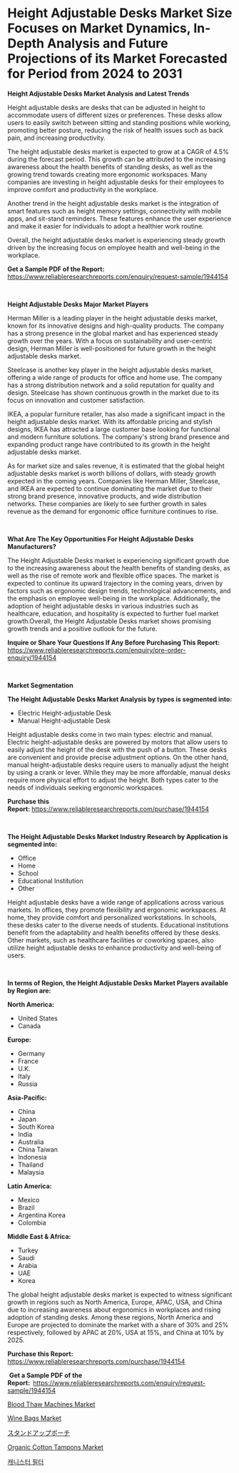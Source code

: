 <p><h1>Height Adjustable Desks Market Size Focuses on Market Dynamics, In-Depth Analysis and Future Projections of its Market Forecasted for Period from 2024 to 2031</h1></p><p><strong>Height Adjustable Desks Market Analysis and Latest Trends</strong></p>
<p><p>Height adjustable desks are desks that can be adjusted in height to accommodate users of different sizes or preferences. These desks allow users to easily switch between sitting and standing positions while working, promoting better posture, reducing the risk of health issues such as back pain, and increasing productivity.</p><p>The height adjustable desks market is expected to grow at a CAGR of 4.5% during the forecast period. This growth can be attributed to the increasing awareness about the health benefits of standing desks, as well as the growing trend towards creating more ergonomic workspaces. Many companies are investing in height adjustable desks for their employees to improve comfort and productivity in the workplace.</p><p>Another trend in the height adjustable desks market is the integration of smart features such as height memory settings, connectivity with mobile apps, and sit-stand reminders. These features enhance the user experience and make it easier for individuals to adopt a healthier work routine.</p><p>Overall, the height adjustable desks market is experiencing steady growth driven by the increasing focus on employee health and well-being in the workplace.</p></p>
<p><strong>Get a Sample PDF of the Report:&nbsp;</strong> <a href="https://www.reliableresearchreports.com/enquiry/request-sample/1944154">https://www.reliableresearchreports.com/enquiry/request-sample/1944154</a></p>
<p>&nbsp;</p>
<p><strong>Height Adjustable Desks Major Market Players</strong></p>
<p><p>Herman Miller is a leading player in the height adjustable desks market, known for its innovative designs and high-quality products. The company has a strong presence in the global market and has experienced steady growth over the years. With a focus on sustainability and user-centric design, Herman Miller is well-positioned for future growth in the height adjustable desks market.</p><p>Steelcase is another key player in the height adjustable desks market, offering a wide range of products for office and home use. The company has a strong distribution network and a solid reputation for quality and design. Steelcase has shown continuous growth in the market due to its focus on innovation and customer satisfaction.</p><p>IKEA, a popular furniture retailer, has also made a significant impact in the height adjustable desks market. With its affordable pricing and stylish designs, IKEA has attracted a large customer base looking for functional and modern furniture solutions. The company's strong brand presence and expanding product range have contributed to its growth in the height adjustable desks market.</p><p>As for market size and sales revenue, it is estimated that the global height adjustable desks market is worth billions of dollars, with steady growth expected in the coming years. Companies like Herman Miller, Steelcase, and IKEA are expected to continue dominating the market due to their strong brand presence, innovative products, and wide distribution networks. These companies are likely to see further growth in sales revenue as the demand for ergonomic office furniture continues to rise.</p></p>
<p>&nbsp;</p>
<p><strong>What Are The Key Opportunities For Height Adjustable Desks Manufacturers?</strong></p>
<p><p>The Height Adjustable Desks market is experiencing significant growth due to the increasing awareness about the health benefits of standing desks, as well as the rise of remote work and flexible office spaces. The market is expected to continue its upward trajectory in the coming years, driven by factors such as ergonomic design trends, technological advancements, and the emphasis on employee well-being in the workplace. Additionally, the adoption of height adjustable desks in various industries such as healthcare, education, and hospitality is expected to further fuel market growth.Overall, the Height Adjustable Desks market shows promising growth trends and a positive outlook for the future.</p></p>
<p><strong>Inquire or Share Your Questions If Any Before Purchasing This Report:</strong> <a href="https://www.reliableresearchreports.com/enquiry/pre-order-enquiry/1944154">https://www.reliableresearchreports.com/enquiry/pre-order-enquiry/1944154</a></p>
<p>&nbsp;</p>
<p><strong>Market Segmentation</strong></p>
<p><strong>The Height Adjustable Desks Market Analysis by types is segmented into:</strong></p>
<p><ul><li>Electric Height-adjustable Desk</li><li>Manual Height-adjustable Desk</li></ul></p>
<p><p>Height adjustable desks come in two main types: electric and manual. Electric height-adjustable desks are powered by motors that allow users to easily adjust the height of the desk with the push of a button. These desks are convenient and provide precise adjustment options. On the other hand, manual height-adjustable desks require users to manually adjust the height by using a crank or lever. While they may be more affordable, manual desks require more physical effort to adjust the height. Both types cater to the needs of individuals seeking ergonomic workspaces.</p></p>
<p><strong>Purchase this Report:&nbsp;</strong><a href="https://www.reliableresearchreports.com/purchase/1944154">https://www.reliableresearchreports.com/purchase/1944154</a></p>
<p>&nbsp;</p>
<p><strong>The Height Adjustable Desks Market Industry Research by Application is segmented into:</strong></p>
<p><ul><li>Office</li><li>Home</li><li>School</li><li>Educational Institution</li><li>Other</li></ul></p>
<p><p>Height adjustable desks have a wide range of applications across various markets. In offices, they promote flexibility and ergonomic workspaces. At home, they provide comfort and personalized workstations. In schools, these desks cater to the diverse needs of students. Educational institutions benefit from the adaptability and health benefits offered by these desks. Other markets, such as healthcare facilities or coworking spaces, also utilize height adjustable desks to enhance productivity and well-being of users.</p></p>
<p>&nbsp;</p>
<p><strong>In terms of Region, the Height Adjustable Desks Market Players available by Region are:</strong></p>
<p>
    <p> <strong> North America: </strong>
        <ul>
            <li>United States</li>
            <li>Canada</li>
        </ul>
        </p> 
    <p> <strong> Europe: </strong>
        <ul>
            <li>Germany</li>
            <li>France</li>
            <li>U.K.</li>
            <li>Italy</li>
            <li>Russia</li>
        </ul>
        </p> 
    <p> <strong> Asia-Pacific: </strong>
        <ul>
            <li>China</li>
            <li>Japan</li>
            <li>South Korea</li>
            <li>India</li>
            <li>Australia</li>
            <li>China Taiwan</li>
            <li>Indonesia</li>
            <li>Thailand</li>
            <li>Malaysia</li>
        </ul>
        </p> 
    <p> <strong> Latin America: </strong>
        <ul>
            <li>Mexico</li>
            <li>Brazil</li>
            <li>Argentina Korea</li>
            <li>Colombia</li>
        </ul>
        </p> 
    <p> <strong> Middle East & Africa: </strong>
        <ul>
            <li>Turkey</li>
            <li>Saudi</li>
            <li>Arabia</li>
            <li>UAE</li>
            <li>Korea</li>
        </ul>
    </p>
    </p>
<p><p>The global height adjustable desks market is expected to witness significant growth in regions such as North America, Europe, APAC, USA, and China due to increasing awareness about ergonomics in workplaces and rising adoption of standing desks. Among these regions, North America and Europe are projected to dominate the market with a share of 30% and 25% respectively, followed by APAC at 20%, USA at 15%, and China at 10% by 2025.</p></p>
<p><strong>Purchase this Report: </strong><a href="https://www.reliableresearchreports.com/purchase/1944154">https://www.reliableresearchreports.com/purchase/1944154</a></p>
<p>&nbsp;<strong>Get a Sample PDF of the Report:&nbsp;&nbsp;</strong><a href="https://www.reliableresearchreports.com/enquiry/request-sample/1944154">https://www.reliableresearchreports.com/enquiry/request-sample/1944154</a></p>
<p><strong></strong></p>
<p><p><a href="https://issuu.com/reportprime-2/docs/blood-thaw-machines-market-size-2030.pptx">Blood Thaw Machines Market</a></p><p><a href="https://github.com/sonuprakash1/Market-Research-Report-List-2/blob/main/wine-bags-market.md">Wine Bags Market</a></p><p><a href="https://github.com/xnljig2898992/Market-Research-Report-List-1/blob/main/97570195242.md">スタンドアップポーチ</a></p><p><a href="https://github.com/Whitneyboyettebo9kiw7yr13/Market-Research-Report-List-1/blob/main/organic-cotton-tampons-market.md">Organic Cotton Tampons Market</a></p><p><a href="https://github.com/trmesnao7959541/Market-Research-Report-List-1/blob/main/73916964815.md">캐니스터 필터</a></p></p>